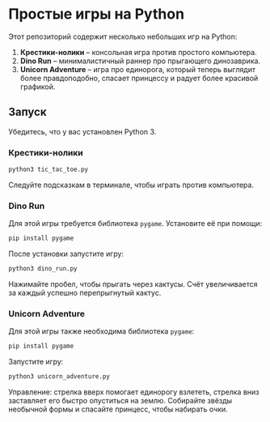 # Простые игры на Python

Этот репозиторий содержит несколько небольших игр на Python:

1. **Крестики-нолики** – консольная игра против простого компьютера.
2. **Dino Run** – минималистичный раннер про прыгающего динозаврика.
3. **Unicorn Adventure** – игра про единорога, который теперь выглядит более
   правдоподобно, спасает принцессу и радует более красивой графикой.

## Запуск

Убедитесь, что у вас установлен Python 3.

### Крестики-нолики

```bash
python3 tic_tac_toe.py
```

Следуйте подсказкам в терминале, чтобы играть против компьютера.

### Dino Run

Для этой игры требуется библиотека `pygame`. Установите её при помощи:

```bash
pip install pygame
```

После установки запустите игру:

```bash
python3 dino_run.py
```

Нажимайте пробел, чтобы прыгать через кактусы. Счёт увеличивается за каждый успешно
перепрыгнутый кактус.

### Unicorn Adventure

Для этой игры также необходима библиотека `pygame`:

```bash
pip install pygame
```

Запустите игру:

```bash
python3 unicorn_adventure.py
```

Управление: стрелка вверх помогает единорогу взлететь, стрелка вниз заставляет
его быстро опуститься на землю. Собирайте звёзды необычной формы и
спасайте принцесс, чтобы набирать очки.
